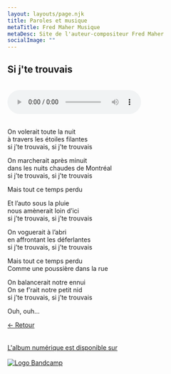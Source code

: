 ```yaml
---
layout: layouts/page.njk
title: Paroles et musique
metaTitle: Fred Maher Musique
metaDesc: Site de l'auteur-compositeur Fred Maher
socialImage: ""
---
```

<style>
*:focus {
    outline: none;
}
</style>

  ## Si j'te trouvais
 <br> 
<audio controls>
  <source src="https://fredmahermusique.com/mp3/si-j-te-trouvais.ogg" type="audio/ogg">
  <source src="https://fredmahermusique.com/mp3/si-j-te-trouvais.mp3" type="audio/mpeg">
Your browser does not support the audio element.
</audio>
<br>
<br>     


On volerait toute la nuit<br>
à travers les étoiles filantes<br>
si j’te trouvais, si j’te trouvais

On marcherait après minuit<br>
dans les nuits chaudes de Montréal<br>
si j’te trouvais, si j’te trouvais

Mais tout ce temps perdu

Et l’auto sous la pluie<br>
nous amènerait loin d’ici<br>
si j’te trouvais, si j’te trouvais

On voguerait à l’abri<br>
en affrontant les déferlantes<br>
si j’te trouvais, si j’te trouvais

Mais tout ce temps perdu<br>
Comme une poussière dans la rue

On balancerait notre ennui<br>
On se f’rait notre petit nid<br>
si j’te trouvais, si j’te trouvais

Ouh, ouh...

[&larr; Retour](/j-attends-l-printemps/index.html#heading-paroles-et-musique)
<br>
<br> 
<a class="bandcamp" href="https://fredmahermusique.bandcamp.com">
          <br>L'album numérique est disponible sur<br><br><img src="/images/bandcamp.svg" alt="Logo Bandcamp"></a>